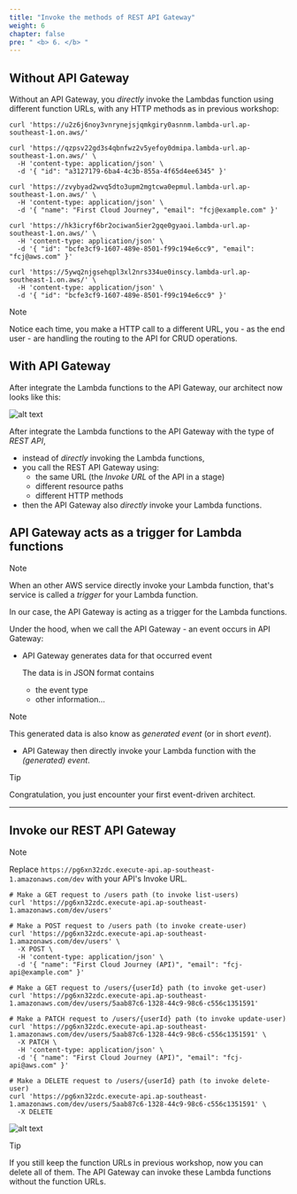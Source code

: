 ```yaml
---
title: "Invoke the methods of REST API Gateway"
weight: 6
chapter: false
pre: " <b> 6. </b> "
---
```


## Without API Gateway

Without an API Gateway, you _directly_ invoke the Lambdas function using different function URLs, with any HTTP methods as in previous workshop:

```shell
curl 'https://u2z6j6noy3vnrynejsjqmkgiry0asnnm.lambda-url.ap-southeast-1.on.aws/'
```

```shell
curl 'https://qzpsv22gd3s4qbnfwz2v5yefoy0dmipa.lambda-url.ap-southeast-1.on.aws/' \
  -H 'content-type: application/json' \
  -d '{ "id": "a3127179-6ba4-4c3b-855a-4f65d4ee6345" }'
```

```shell
curl 'https://zvybyad2wvq5dto3upm2mgtcwa0epmul.lambda-url.ap-southeast-1.on.aws/' \
  -H 'content-type: application/json' \
  -d '{ "name": "First Cloud Journey", "email": "fcj@example.com" }'
```

```shell
curl 'https://hk3icryf6br2ociwan5ier2gqe0gyaoi.lambda-url.ap-southeast-1.on.aws/' \
  -H 'content-type: application/json' \
  -d '{ "id": "bcfe3cf9-1607-489e-8501-f99c194e6cc9", "email": "fcj@aws.com" }'
```

```shell
curl 'https://5ywq2njgsehqpl3xl2nrs334ue0inscy.lambda-url.ap-southeast-1.on.aws/' \
  -H 'content-type: application/json' \
  -d '{ "id": "bcfe3cf9-1607-489e-8501-f99c194e6cc9" }'
```

> [!NOTE]
> Notice each time, you make a HTTP call to a different URL, you - as the end user - are handling the routing to the API for CRUD operations.

## With API Gateway

After integrate the Lambda functions to the API Gateway, our architect now looks like this:

![alt text](/images/diagrams/workshop-2--api-gateway--rest-api--event.drawio.svg)

After integrate the Lambda functions to the API Gateway with the type of _REST API_,

- instead of _directly_ invoking the Lambda functions,
- you call the REST API Gateway using:
  - the same URL (the _Invoke URL_ of the API in a stage)
  - different resource paths
  - different HTTP methods
- then the API Gateway also _directly_ invoke your Lambda functions.

## API Gateway acts as a trigger for Lambda functions

> [!NOTE]
> When an other AWS service directly invoke your Lambda function, that's service is called a _trigger_ for your Lambda function.

In our case, the API Gateway is acting as a trigger for the Lambda functions.

Under the hood, when we call the API Gateway - an event occurs in API Gateway:

- API Gateway generates data for that occurred event

  The data is in JSON format contains
  - the event type
  - other information...

> [!NOTE]
> This generated data is also know as _generated event_ (or in short _event_).

- API Gateway then directly invoke your Lambda function with the _(generated) event_.

> [!TIP]
> Congratulation, you just encounter your first event-driven architect.

---

## Invoke our REST API Gateway

> [!NOTE]
> Replace `https://pg6xn32zdc.execute-api.ap-southeast-1.amazonaws.com/dev` with your API's Invoke URL.

```shell
# Make a GET request to /users path (to invoke list-users)
curl 'https://pg6xn32zdc.execute-api.ap-southeast-1.amazonaws.com/dev/users'
```

```shell
# Make a POST request to /users path (to invoke create-user)
curl 'https://pg6xn32zdc.execute-api.ap-southeast-1.amazonaws.com/dev/users' \
  -X POST \
  -H 'content-type: application/json' \
  -d '{ "name": "First Cloud Journey (API)", "email": "fcj-api@example.com" }'
```

```shell
# Make a GET request to /users/{userId} path (to invoke get-user)
curl 'https://pg6xn32zdc.execute-api.ap-southeast-1.amazonaws.com/dev/users/5aab87c6-1328-44c9-98c6-c556c1351591'
```

```shell
# Make a PATCH request to /users/{userId} path (to invoke update-user)
curl 'https://pg6xn32zdc.execute-api.ap-southeast-1.amazonaws.com/dev/users/5aab87c6-1328-44c9-98c6-c556c1351591' \
  -X PATCH \
  -H 'content-type: application/json' \
  -d '{ "name": "First Cloud Journey (API)", "email": "fcj-api@aws.com" }'
```

```shell
# Make a DELETE request to /users/{userId} path (to invoke delete-user)
curl 'https://pg6xn32zdc.execute-api.ap-southeast-1.amazonaws.com/dev/users/5aab87c6-1328-44c9-98c6-c556c1351591' \
  -X DELETE
```

![alt text](/images/workshop-2/API-Gateway--invoke-REST-API-methods.png)

> [!TIP]
> If you still keep the function URLs in previous workshop, now you can delete all of them. The API Gateway can invoke these Lambda functions without the function URLs.
